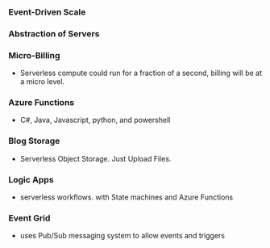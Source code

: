 ### Event-Driven Scale

### Abstraction of Servers

### Micro-Billing
- Serverless compute could run for a fraction of a second, billing will be at a micro level.


### Azure Functions
- C#, Java, Javascript, python, and powershell

### Blog Storage
- Serverless Object Storage. Just Upload Files. 

### Logic Apps
- serverless workflows. with State machines and Azure Functions

### Event Grid
- uses Pub/Sub messaging system to  allow events and triggers 